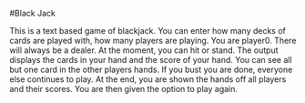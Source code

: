 #Black Jack

This is a text based game of blackjack. 
You can enter how many decks of cards are played with, how many players are playing. You are player0. There will always be a dealer. 
At the moment, you can hit or stand.
The output displays the cards in your hand and the score of your hand. You can see all but one card in the other players hands. 
If you bust you are done, everyone else continues to play.
At the end, you are shown the hands off all players and their scores.
You are then given the option to play again.
